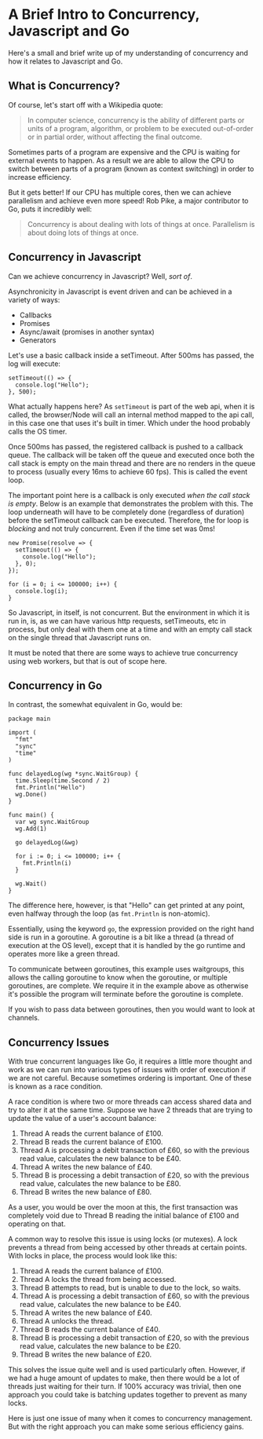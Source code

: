 # A Brief Intro to Concurrency, Javascript and Go

Here's a small and brief write up of my understanding of concurrency and how it relates to Javascript and Go.

## What is Concurrency?

Of course, let's start off with a Wikipedia quote:

> In computer science, concurrency is the ability of different parts or units of a program, algorithm, or problem to be executed out-of-order or in partial order, without affecting the final outcome.

Sometimes parts of a program are expensive and the CPU is waiting for external events to happen. As a result we are able to allow the CPU to switch between parts of a program (known as context switching) in order to increase efficiency.

But it gets better! If our CPU has multiple cores, then we can achieve parallelism and achieve even more speed! Rob Pike, a major contributor to Go, puts it incredibly well:

> Concurrency is about dealing with lots of things at once. Parallelism is about doing lots of things at once.

## Concurrency in Javascript

Can we achieve concurrency in Javascript? Well, _sort of_.

Asynchronicity in Javascript is event driven and can be achieved in a variety of ways:

- Callbacks
- Promises
- Async/await (promises in another syntax)
- Generators

Let's use a basic callback inside a setTimeout. After 500ms has passed, the log will execute:

```
setTimeout(() => {
  console.log("Hello");
}, 500);
```

What actually happens here? As `setTimeout` is part of the web api, when it is called, the browser/Node will call an internal method mapped to the api call, in this case one that uses it's built in timer. Which under the hood probably calls the OS timer.

Once 500ms has passed, the registered callback is pushed to a callback queue. The callback will be taken off the queue and executed once both the call stack is empty on the main thread and there are no renders in the queue to process (usually every 16ms to achieve 60 fps). This is called the event loop.

The important point here is a callback is only executed _when the call stack is empty_. Below is an example that demonstrates the problem with this. The loop underneath will have to be completely done (regardless of duration) before the setTimeout callback can be executed. Therefore, the for loop is _blocking_ and not truly concurrent. Even if the time set was 0ms!

```
new Promise(resolve => {
  setTimeout(() => {
    console.log("Hello");
  }, 0);
});

for (i = 0; i <= 100000; i++) {
  console.log(i);
}
```

So Javascript, in itself, is not concurrent. But the environment in which it is run in, is, as we can have various http requests, setTimeouts, etc in process, but only deal with them one at a time and with an empty call stack on the single thread that Javascript runs on.

It must be noted that there are some ways to achieve true concurrency using web workers, but that is out of scope here.

## Concurrency in Go

In contrast, the somewhat equivalent in Go, would be:

```
package main

import (
  "fmt"
  "sync"
  "time"
)

func delayedLog(wg *sync.WaitGroup) {
  time.Sleep(time.Second / 2)
  fmt.Println("Hello")
  wg.Done()
}

func main() {
  var wg sync.WaitGroup
  wg.Add(1)

  go delayedLog(&wg)

  for i := 0; i <= 100000; i++ {
    fmt.Println(i)
  }

  wg.Wait()
}
```

The difference here, however, is that "Hello" can get printed at any point, even halfway through the loop (as `fmt.Println` is non-atomic).

Essentially, using the keyword `go`, the expression provided on the right hand side is run in a goroutine. A goroutine is a bit like a thread (a thread of execution at the OS level), except that it is handled by the go runtime and operates more like a green thread.

To communicate between goroutines, this example uses waitgroups, this allows the calling goroutine to know when the goroutine, or multiple goroutines, are complete. We require it in the example above as otherwise it's possible the program will terminate before the goroutine is complete.

If you wish to pass data between goroutines, then you would want to look at channels.

## Concurrency Issues

With true concurrent languages like Go, it requires a little more thought and work as we can run into various types of issues with order of execution if we are not careful. Because sometimes ordering is important. One of these is known as a race condition.

A race condition is where two or more threads can access shared data and try to alter it at the same time. Suppose we have 2 threads that are trying to update the value of a user's account balance:

1. Thread A reads the current balance of £100.
2. Thread B reads the current balance of £100.
3. Thread A is processing a debit transaction of £60, so with the previous read value, calculates the new balance to be £40.
4. Thread A writes the new balance of £40.
5. Thread B is processing a debit transaction of £20, so with the previous read value, calculates the new balance to be £80.
6. Thread B writes the new balance of £80.

As a user, you would be over the moon at this, the first transaction was completely void due to Thread B reading the initial balance of £100 and operating on that.

A common way to resolve this issue is using locks (or mutexes). A lock prevents a thread from being accessed by other threads at certain points. With locks in place, the process would look like this:

1. Thread A reads the current balance of £100.
2. Thread A locks the thread from being accessed.
3. Thread B attempts to read, but is unable to due to the lock, so waits.
4. Thread A is processing a debit transaction of £60, so with the previous read value, calculates the new balance to be £40.
5. Thread A writes the new balance of £40.
6. Thread A unlocks the thread.
7. Thread B reads the current balance of £40.
8. Thread B is processing a debit transaction of £20, so with the previous read value, calculates the new balance to be £20.
9. Thread B writes the new balance of £20.

This solves the issue quite well and is used particularly often. However, if we had a huge amount of updates to make, then there would be a lot of threads just waiting for their turn. If 100% accuracy was trivial, then one approach you could take is batching updates together to prevent as many locks.

Here is just one issue of many when it comes to concurrency management. But with the right approach you can make some serious efficiency gains.
